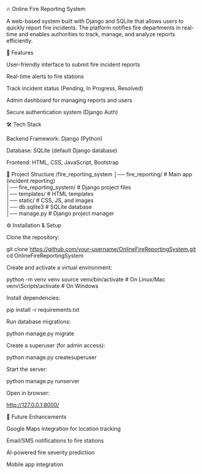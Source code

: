 🔥 Online Fire Reporting System

A web-based system built with Django and SQLite that allows users to quickly report fire incidents. The platform notifies fire departments in real-time and enables authorities to track, manage, and analyze reports efficiently.

🚀 Features

User-friendly interface to submit fire incident reports

Real-time alerts to fire stations

Track incident status (Pending, In Progress, Resolved)

Admin dashboard for managing reports and users

Secure authentication system (Django Auth)

🛠️ Tech Stack

Backend Framework: Django (Python)

Database: SQLite (default Django database)

Frontend: HTML, CSS, JavaScript, Bootstrap

📂 Project Structure
/fire_reporting_system
│── fire_reporting/        # Main app (incident reporting)  
│── fire_reporting_system/ # Django project files  
│── templates/             # HTML templates  
│── static/                # CSS, JS, and images  
│── db.sqlite3             # SQLite database  
│── manage.py              # Django project manager  

⚙️ Installation & Setup

Clone the repository:

git clone https://github.com/your-username/OnlineFireReportingSystem.git
cd OnlineFireReportingSystem


Create and activate a virtual environment:

python -m venv venv
source venv/bin/activate   # On Linux/Mac  
venv\Scripts\activate      # On Windows  


Install dependencies:

pip install -r requirements.txt


Run database migrations:

python manage.py migrate


Create a superuser (for admin access):

python manage.py createsuperuser


Start the server:

python manage.py runserver


Open in browser:

http://127.0.0.1:8000/

🎯 Future Enhancements

Google Maps integration for location tracking

Email/SMS notifications to fire stations

AI-powered fire severity prediction

Mobile app integration

